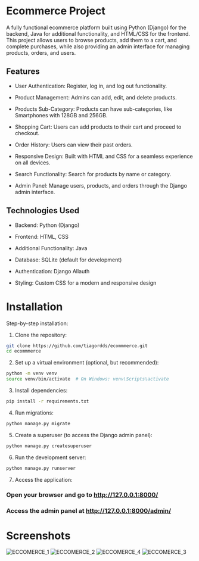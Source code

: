 # Ecommerce Project
A fully functional ecommerce platform built using Python (Django) for the backend, Java for additional functionality, and HTML/CSS for the frontend. This project allows users to browse products, add them to a cart, and complete purchases, while also providing an admin interface for managing products, orders, and users.

## Features
- User Authentication: Register, log in, and log out functionality.

- Product Management: Admins can add, edit, and delete products.

- Products Sub-Category: Products can have sub-categories, like Smartphones with 128GB and 256GB.

- Shopping Cart: Users can add products to their cart and proceed to checkout.

- Order History: Users can view their past orders.

- Responsive Design: Built with HTML and CSS for a seamless experience on all devices.

- Search Functionality: Search for products by name or category.

- Admin Panel: Manage users, products, and orders through the Django admin interface.

## Technologies Used
- Backend: Python (Django)

- Frontend: HTML, CSS

- Additional Functionality: Java

- Database: SQLite (default for development)

- Authentication: Django Allauth

- Styling: Custom CSS for a modern and responsive design

# Installation
Step-by-step installation:

1. Clone the repository:

```bash
git clone https://github.com/tiagordds/ecommmerce.git
cd ecommmerce
```

2. Set up a virtual environment (optional, but recommended):

```bash
python -m venv venv
source venv/bin/activate  # On Windows: venv\Scripts\activate
```

3. Install dependencies:

```bash
pip install -r requirements.txt
```


4. Run migrations:

```bash
python manage.py migrate
```

5. Create a superuser (to access the Django admin panel):

```bash
python manage.py createsuperuser
```

6. Run the development server:

```bash
python manage.py runserver
```


7. Access the application:

### Open your browser and go to http://127.0.0.1:8000/

### Access the admin panel at http://127.0.0.1:8000/admin/

# Screenshots
![ECCOMERCE_1](https://github.com/user-attachments/assets/9a3128d6-6083-4964-bcad-826d26209441)
![ECCOMERCE_2](https://github.com/user-attachments/assets/c2de156f-3b2f-4795-9e0a-d59e9cc2f0bd)
![ECCOMERCE_4](https://github.com/user-attachments/assets/ac8d46ca-9020-46c1-9f6e-d3896784752b)
![ECCOMERCE_3](https://github.com/user-attachments/assets/fd7f2799-6a15-4973-adbf-2f0b990e2204)


